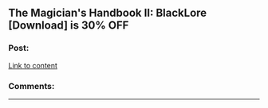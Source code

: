 ## The Magician's Handbook II: BlackLore [Download] is 30% OFF

### Post:

[Link to content](https://twitter.com/ktq4btwx/status/1080252492695379968)

### Comments:

---


